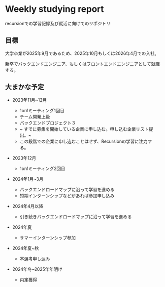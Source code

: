 # Weekly studying report
recursionでの学習記録及び就活に向けてのリポジトリ

## 目標
大学卒業が2025年9月であるため、2025年10月もしくは2026年4月での入社。

新卒でバックエンドエンジニア、もしくはフロントエンドエンジニアとして就職する。

## 大まかな予定
- 2023年11月~12月　
    - 1on1ミーティング1回目
    - チーム開発上級
    - バックエンドプロジェクト３
    - ~ すでに募集を開始している企業に申し込む。申し込む企業リスト提出。~
    - この段階での企業に申し込むことはせず、Recursionの学習に注力する。
    
- 2023年12月
    - 1on1ミーティング2回目
- 2024年1月~3月　
    - バックエンドロードマップに沿って学習を進める
    - 短期インターンシップなどがあれば参加申し込み
- 2024年4月以降
    - 引き続きバックエンドロードマップに沿って学習を進める
- 2024年夏
    - サマーインターンシップ参加
- 2024年夏~秋
    - 本選考申し込み
- 2024年冬~2025年年明け
    - 内定獲得　
 
